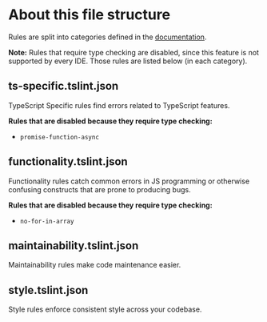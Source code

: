 # About this file structure

Rules are split into categories defined in the [documentation][tslint rules].

**Note:** Rules that require type checking are disabled,
since this feature is not supported by every IDE.
Those rules are listed below (in each category).

[tslint rules]: https://palantir.github.io/tslint/rules/


## ts-specific.tslint.json

TypeScript Specific rules find errors related to TypeScript features.

**Rules that are disabled because they require type checking:**

- `promise-function-async`

## functionality.tslint.json

Functionality rules catch common errors in JS programming or otherwise
confusing constructs that are prone to producing bugs.

**Rules that are disabled because they require type checking:**

- `no-for-in-array`

## maintainability.tslint.json

Maintainability rules make code maintenance easier.

## style.tslint.json

Style rules enforce consistent style across your codebase.
